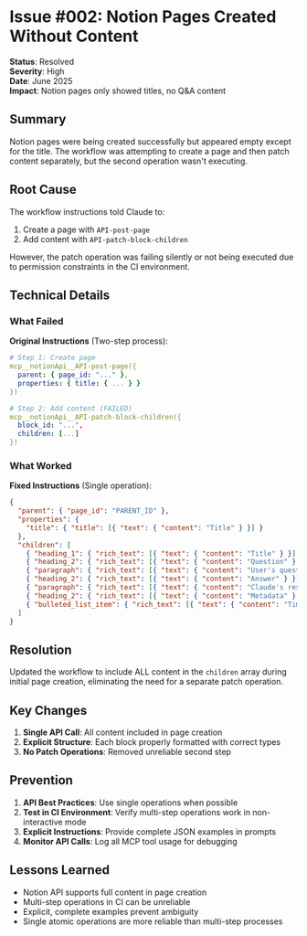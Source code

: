 # Issue #002: Notion Pages Created Without Content

**Status**: Resolved  
**Severity**: High  
**Date**: June 2025  
**Impact**: Notion pages only showed titles, no Q&A content

## Summary

Notion pages were being created successfully but appeared empty except for the title. The workflow was attempting to create a page and then patch content separately, but the second operation wasn't executing.

## Root Cause

The workflow instructions told Claude to:
1. Create a page with `API-post-page`
2. Add content with `API-patch-block-children`

However, the patch operation was failing silently or not being executed due to permission constraints in the CI environment.

## Technical Details

### What Failed

**Original Instructions** (Two-step process):
```yaml
# Step 1: Create page
mcp__notionApi__API-post-page({
  parent: { page_id: "..." },
  properties: { title: { ... } }
})

# Step 2: Add content (FAILED)
mcp__notionApi__API-patch-block-children({
  block_id: "...",
  children: [...]
})
```

### What Worked

**Fixed Instructions** (Single operation):
```json
{
  "parent": { "page_id": "PARENT_ID" },
  "properties": {
    "title": { "title": [{ "text": { "content": "Title" } }] }
  },
  "children": [
    { "heading_1": { "rich_text": [{ "text": { "content": "Title" } }] } },
    { "heading_2": { "rich_text": [{ "text": { "content": "Question" } }] } },
    { "paragraph": { "rich_text": [{ "text": { "content": "User's question" } }] } },
    { "heading_2": { "rich_text": [{ "text": { "content": "Answer" } }] } },
    { "paragraph": { "rich_text": [{ "text": { "content": "Claude's response" } }] } },
    { "heading_2": { "rich_text": [{ "text": { "content": "Metadata" } }] } },
    { "bulleted_list_item": { "rich_text": [{ "text": { "content": "Timestamp" } }] } }
  ]
}
```

## Resolution

Updated the workflow to include ALL content in the `children` array during initial page creation, eliminating the need for a separate patch operation.

## Key Changes

1. **Single API Call**: All content included in page creation
2. **Explicit Structure**: Each block properly formatted with correct types
3. **No Patch Operations**: Removed unreliable second step

## Prevention

1. **API Best Practices**: Use single operations when possible
2. **Test in CI Environment**: Verify multi-step operations work in non-interactive mode
3. **Explicit Instructions**: Provide complete JSON examples in prompts
4. **Monitor API Calls**: Log all MCP tool usage for debugging

## Lessons Learned

- Notion API supports full content in page creation
- Multi-step operations in CI can be unreliable
- Explicit, complete examples prevent ambiguity
- Single atomic operations are more reliable than multi-step processes